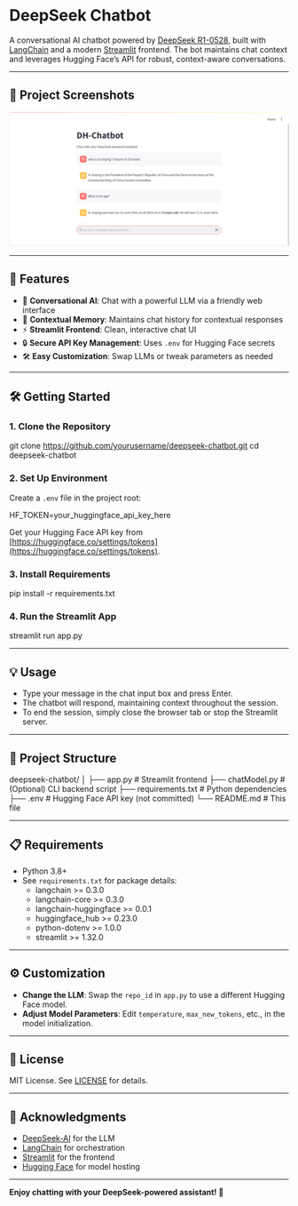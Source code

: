 # DeepSeek Chatbot

A conversational AI chatbot powered by [DeepSeek R1-0528](https://huggingface.co/deepseek-ai/DeepSeek-R1-0528), built with [LangChain](https://www.langchain.com/) and a modern [Streamlit](https://streamlit.io/) frontend. The bot maintains chat context and leverages Hugging Face’s API for robust, context-aware conversations.

---

## 📸 Project Screenshots

![Alt text](images/Sample.png)


---

## 🚀 Features

- 🤖 **Conversational AI**: Chat with a powerful LLM via a friendly web interface  
- 🧠 **Contextual Memory**: Maintains chat history for contextual responses  
- ⚡ **Streamlit Frontend**: Clean, interactive chat UI  
- 🔒 **Secure API Key Management**: Uses `.env` for Hugging Face secrets  
- 🛠️ **Easy Customization**: Swap LLMs or tweak parameters as needed

---

## 🛠️ Getting Started

### 1. Clone the Repository

git clone https://github.com/yourusername/deepseek-chatbot.git
cd deepseek-chatbot

### 2. Set Up Environment

Create a `.env` file in the project root:

HF_TOKEN=your_huggingface_api_key_here


Get your Hugging Face API key from [https://huggingface.co/settings/tokens](https://huggingface.co/settings/tokens).

### 3. Install Requirements

pip install -r requirements.txt

### 4. Run the Streamlit App

streamlit run app.py

---

## 💡 Usage

- Type your message in the chat input box and press Enter.
- The chatbot will respond, maintaining context throughout the session.
- To end the session, simply close the browser tab or stop the Streamlit server.

---

## 📂 Project Structure

deepseek-chatbot/
│
├── app.py # Streamlit frontend
├── chatModel.py # (Optional) CLI backend script
├── requirements.txt # Python dependencies
├── .env # Hugging Face API key (not committed)
└── README.md # This file


---

## 📋 Requirements

- Python 3.8+
- See `requirements.txt` for package details:
    - langchain >= 0.3.0
    - langchain-core >= 0.3.0
    - langchain-huggingface >= 0.0.1
    - huggingface_hub >= 0.23.0
    - python-dotenv >= 1.0.0
    - streamlit >= 1.32.0

---

## ⚙️ Customization

- **Change the LLM**: Swap the `repo_id` in `app.py` to use a different Hugging Face model.
- **Adjust Model Parameters**: Edit `temperature`, `max_new_tokens`, etc., in the model initialization.

---

## 📄 License

MIT License. See [LICENSE](LICENSE) for details.

---

## 🙏 Acknowledgments

- [DeepSeek-AI](https://huggingface.co/deepseek-ai) for the LLM
- [LangChain](https://www.langchain.com/) for orchestration
- [Streamlit](https://streamlit.io/) for the frontend
- [Hugging Face](https://huggingface.co/) for model hosting

---

**Enjoy chatting with your DeepSeek-powered assistant! 🚀**
